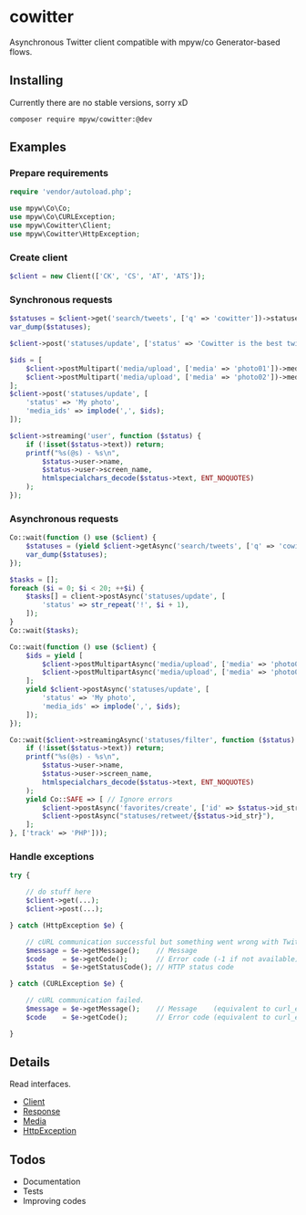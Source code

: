 # cowitter

Asynchronous Twitter client compatible with mpyw/co Generator-based flows.

## Installing

Currently there are no stable versions, sorry xD

```
composer require mpyw/cowitter:@dev
```

## Examples

### Prepare requirements

```php
require 'vendor/autoload.php';

use mpyw\Co\Co;
use mpyw\Co\CURLException;
use mpyw\Cowitter\Client;
use mpyw\Cowitter\HttpException;
```

### Create client

```php
$client = new Client(['CK', 'CS', 'AT', 'ATS']);
```

### Synchronous requests

```php
$statuses = $client->get('search/tweets', ['q' => 'cowitter'])->statuses;
var_dump($statuses);
```

```php
$client->post('statuses/update', ['status' => 'Cowitter is the best twitter library for PHP!']);
```

```php
$ids = [
    $client->postMultipart('media/upload', ['media' => 'photo01'])->media_id_string,
    $client->postMultipart('media/upload', ['media' => 'photo02'])->media_id_string,
];
$client->post('statuses/update', [
    'status' => 'My photo',
    'media_ids' => implode(',', $ids);
]);
```

```php
$client->streaming('user', function ($status) {
    if (!isset($status->text)) return;
    printf("%s(@s) - %s\n",
        $status->user->name,
        $status->user->screen_name,
        htmlspecialchars_decode($status->text, ENT_NOQUOTES)
    );
});
```

### Asynchronous requests

```php
Co::wait(function () use ($client) {
    $statuses = (yield $client->getAsync('search/tweets', ['q' => 'cowitter']))->statuses;
    var_dump($statuses);
});
```

```php
$tasks = [];
foreach ($i = 0; $i < 20; ++$i) {
    $tasks[] = client->postAsync('statuses/update', [
        'status' => str_repeat('!', $i + 1),
    ]);
}
Co::wait($tasks);
```

```php
Co::wait(function () use ($client) {
    $ids = yield [
        $client->postMultipartAsync('media/upload', ['media' => 'photo01'])->media_id_string,
        $client->postMultipartAsync('media/upload', ['media' => 'photo02'])->media_id_string,
    ];
    yield $client->postAsync('statuses/update', [
        'status' => 'My photo',
        'media_ids' => implode(',', $ids);
    ]);
});
```

```php
Co::wait($client->streamingAsync('statuses/filter', function ($status) use ($client) {
    if (!isset($status->text)) return;
    printf("%s(@s) - %s\n",
        $status->user->name,
        $status->user->screen_name,
        htmlspecialchars_decode($status->text, ENT_NOQUOTES)
    );
    yield Co::SAFE => [ // Ignore errors
        $client->postAsync('favorites/create', ['id' => $status->id_str]),
        $client->postAsync("statuses/retweet/{$status->id_str}"),
    ];
}, ['track' => 'PHP']));
```

### Handle exceptions

```php
try {

    // do stuff here
    $client->get(...);
    $client->post(...);

} catch (HttpException $e) {

    // cURL communication successful but something went wrong with Twitter APIs.
    $message = $e->getMessage();    // Message
    $code    = $e->getCode();       // Error code (-1 if not available)
    $status  = $e->getStatusCode(); // HTTP status code

} catch (CURLException $e) {

    // cURL communication failed.
    $message = $e->getMessage();    // Message    (equivalent to curl_error())
    $code    = $e->getCode();       // Error code (equivalent to curl_errno())

}
```


## Details

Read interfaces.

- [Client](src/ClientInterface.php)
- [Response](src/ResponseInterface.php)
- [Media](src/MediaInterface.php)
- [HttpException](src/HttpExceptionInterface.php)

## Todos

- Documentation
- Tests
- Improving codes
